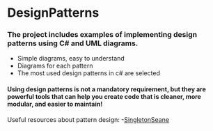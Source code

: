 # DesignPatterns
### The project includes examples of implementing design patterns using C# and UML diagrams.
- Simple diagrams, easy to understand
- Diagrams for each pattern
- The most used design patterns in c# are selected

#### Using design patterns is not a mandatory requirement, but they are powerful tools that can help you create code that is cleaner, more modular, and easier to maintain!

Useful resources about pattern design: 
-[SingletonSeane](https://www.youtube.com/watch?v=7fCLsQ_Gokk&list=PLA8ZIAm2I03jaAbvEWk7nHlBYxy03JP46&index=2 "SingletonSean")
